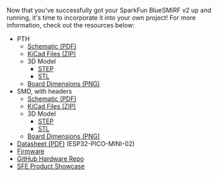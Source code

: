 Now that you've successfully got your SparkFun BlueSMiRF v2 up and running, it's time to incorporate it into your own project! For more information, check out the resources below:

* PTH
    * [Schematic (PDF)](../assets/board_files/PTH/SparkFun_BlueSMiRF-v2_PTH_Schematic_v11.pdf)
    * [KiCad Files (ZIP)](../assets/board_files/PTH/SparkFun_BlueSMiRF-v2.zip)
    * 3D Model
        * [STEP](../assets/3d_model/SparkFun_BlueSMiRF-v2_3D_model.step)
        * [STL](../assets/3d_model/SparkFun_BlueSMiRF-v2_3D_model.stl)
    * [Board Dimensions (PNG)](../assets/img/SparkFun_BlueSMiRF-v2-PTH_Board_Dimensions.png)
* SMD, with headers
    * [Schematic (PDF)](../assets/board_files/SMD_Headers/SparkFun_BlueSMiRF-v2_SMD_Headers_Schematic_v11.pdf)
    * [KiCad Files (ZIP)](../assets/board_files/SMD_Headers/SparkFun_BlueSMiRF-v2-SMD_Headers.zip)
    * 3D Model
        * [STEP](../assets/3d_model/SparkFun_BlueSMiRF-v2-Headers_3D_model.step)
        * [STL](../assets/3d_model/SparkFun_BlueSMiRF-v2-Headers_3D_model.stl)
    * [Board Dimensions (PNG)](../assets/img/SparkFun_BlueSMiRF-v2_SMD_Headers_Board_Dimensions.jpg)
* [Datasheet (PDF)](../assets/component_documentation/esp32-pico-mini-02_datasheet_en.pdf) (ESP32-PICO-MINI-02)
* [Firmware](https://github.com/sparkfun/SparkFun_BlueSMiRF-v2_Binaries)
* [GitHub Hardware Repo](https://github.com/sparkfun/SparkFun_BlueSMiRF-v2)
* [SFE Product Showcase](https://www.youtube.com/watch?v=i8u3W0jVFTw)
